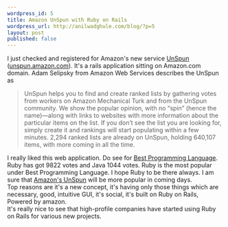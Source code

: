 ```yaml
---
wordpress_id: 5
title: Amazon UnSpun with Ruby on Rails
wordpress_url: http://anilwadghule.com/blog/?p=5
layout: post
published: false
---
```

<p>I just checked and registered for Amazon's new service <a href="http://unspun.amazon.com/">UnSpun</a> (<a href="http://unspun.amazon.com/">unspun.amazon.com</a>). It's a rails application sitting on Amazon.com domain. Adam Selipsky from Amazon Web Services describes the UnSpun as<br /></p><blockquote> <p>UnSpun helps you to find and create ranked lists by gathering votes from workers on Amazon Mechanical Turk and from the UnSpun community. We show the popular opinion, with no “spin” (hence the name)—along with links to websites with more information about the particular items on the list. If you don’t see the list you are looking for, simply create it and rankings will start populating within a few minutes. 2,294 ranked lists are already on UnSpun, holding 640,107 items, with more coming in all the time.</p></blockquote> <p>I really liked this web application. Do see for <a href="http://unspun.amazon.com/list/show/1045?referrer=popular">Best Programming Language</a>. Ruby has got 9822 votes and Java 1044 votes. Ruby is the most popular under Best Programming Language. I hope Ruby to be there always. I am sure that <a href="http://unspun.amazon.com/">Amazon's UnSpun</a> will be more popular in coming days.<br />Top reasons are it's a new concept, it's having only those things which are necessary, good, intuitive GUI, it's social, it's built on Ruby on Rails, Powered by amazon.<br />It's really nice to see that high-profile companies have started using Ruby on Rails for various new projects.</p>
